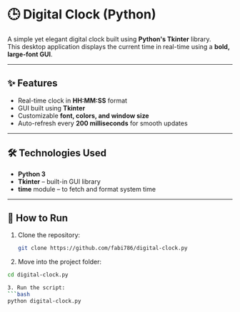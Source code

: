 # 🕒 Digital Clock (Python)

A simple yet elegant digital clock built using **Python's Tkinter** library.  
This desktop application displays the current time in real-time using a **bold, large-font GUI**.

---

## ✨ Features

- Real-time clock in **HH:MM:SS** format  
- GUI built using **Tkinter**  
- Customizable **font, colors, and window size**  
- Auto-refresh every **200 milliseconds** for smooth updates

---

## 🛠 Technologies Used

- **Python 3**
- **Tkinter** – built-in GUI library
- **time** module – to fetch and format system time

---

## 🚀 How to Run

1. Clone the repository:

   ```bash
   git clone https://github.com/fabi786/digital-clock.py
   
2. Move into the project folder:
 ```bash
cd digital-clock.py

3. Run the script:
 ```bash
python digital-clock.py


